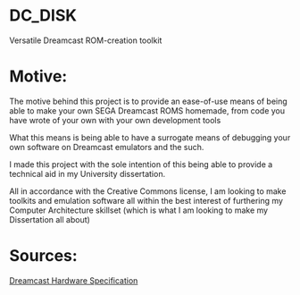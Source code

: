 # DC_DISK
Versatile Dreamcast ROM-creation toolkit 

# Motive:

The motive behind this project is to provide an ease-of-use means of being able to make
your own SEGA Dreamcast ROMS homemade, from code you have wrote of your own with your own development tools

What this means is being able to have a surrogate means of debugging your own software on Dreamcast emulators and the such.

I made this project with the sole intention of this being able to provide a technical aid in my University dissertation.

All in accordance with the Creative Commons license, I am looking to make toolkits and emulation software all within the best interest of 
furthering my Computer Architecture skillset (which is what I am looking to make my Dissertation all about)

# Sources:

[Dreamcast Hardware Specification](https://segaretro.org/images/8/8b/Dreamcast_Hardware_Specification_Outline.pdf)
